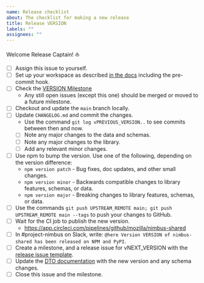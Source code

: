 ```yaml
---
name: Release checklist
about: The checklist for making a new release
title: Release VERSION
labels: ""
assignees: ""
---
```


Welcome Release Captain! ⛵️

<!-- Note to release captains: while filing this issue, replace ALL_CAPS words with their appropriate
values and then delete this instruction. -->

- [ ] Assign this issue to yourself.
- [ ] Set up your workspace as described
      [in the docs](https://mozilla.github.io/nimbus-shared/dev/setup) including the pre-commit
      hook.
- [ ] Check the [VERSION Milestone](LINK_TO_MILESTONE)
  - Any still open issues (except this one) should be merged or moved to a future milestone.
- [ ] Checkout and update the `main` branch locally.
- [ ] Update `CHANGELOG.md` and commit the changes.
  - Use the command `git log vPREVIOUS_VERSION..` to see commits between then and now.
  - [ ] Note any major changes to the data and schemas.
  - [ ] Note any major changes to the library.
  - [ ] Add any relevant minor changes.
- [ ] Use npm to bump the version. Use one of the following, depending on the version difference:
  - `npm version patch` - Bug fixes, doc updates, and other small changes.
  - `npm version minor` - Backwards compatible changes to library features, schemas, or data.
  - `npm version major` - Breaking changes to library features, schemas, or data.
- [ ] Use the commands `git push UPSTREAM_REMOTE main; git push UPSTREAM_REMOTE main --tags` to push
      your changes to GitHub.
- [ ] Wait for the CI job to publish the new version.
  - https://app.circleci.com/pipelines/github/mozilla/nimbus-shared
- [ ] In #project-nimbus on Slack, write:
      `@here Version VERSION of nimbus-shared has been released on NPM and PyPI`.
- [ ] Create a milestone, and a release issue for vNEXT_VERSION with the [release issue template][].
- [ ] Update the
      [DTO documentation](https://mana.mozilla.org/wiki/pages/viewpage.action?pageId=130920248) with
      the new version and any schema changes.
- [ ] Close this issue and the milestone.

[release issue template]:
  https://github.com/mozilla/nimbus-shared/issues/new?assignees=&labels=&template=release-checklist.md&title=Release+VERSION
